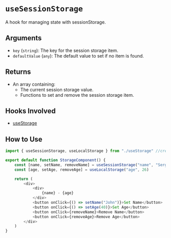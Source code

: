 # `useSessionStorage`

A hook for managing state with sessionStorage.

## Arguments

- `key` (`string`): The key for the session storage item.
- `defaultValue` (`any`): The default value to set if no item is found.

## Returns

- An array containing:
  - The current session storage value.
  - Functions to set and remove the session storage item.

## Hooks Involved

- [useStorage](./useStorage.md)

## How to Use

```js
import { useSessionStorage, useLocalStorage } from "./useStorage" //create a seperate file including useStorage and create them there. See docs for useStorage to better understand.

export default function StorageComponent() {
    const [name, setName, removeName] = useSessionStorage("name", "Sergey")
    const [age, setAge, removeAge] = useLocalStorage("age", 26)

    return (
        <div>
            <div>
                {name} - {age}
            </div>
            <button onClick={() => setName("John")}>Set Name</button>
            <button onClick={() => setAge(40)}>Set Age</button>
            <button onClick={removeName}>Remove Name</button>
            <button onClick={removeAge}>Remove Age</button>
        </div>
    )
}
```
